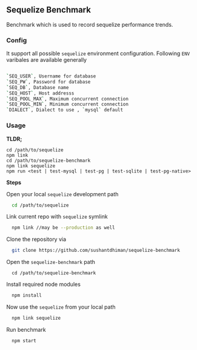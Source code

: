 ## Sequelize Benchmark

Benchmark which is used to record sequelize performance trends.

### Config

It support all possible `sequelize` environment configuration. Following `ENV` varibales are available generally

```bash

`SEQ_USER`, Username for database
`SEQ_PW`, Password for database
`SEQ_DB`, Database name
`SEQ_HOST`, Host addresss
`SEQ_POOL_MAX`, Maximum concurrent connection
`SEQ_POOL_MIN`, Minimum concurrent connection
`DIALECT`, Dialect to use , `mysql` default

```

### Usage

**TLDR;**
```
cd /path/to/sequelize
npm link
cd /path/to/sequelize-benchmark
npm link sequelize
npm run <test | test-mysql | test-pg | test-sqlite | test-pg-native>
```


**Steps**

Open your local `sequelize` development path
```bash
  cd /path/to/sequelize
```

Link current repo with `sequelize` symlink
```bash
  npm link //may be --production as well
```

Clone the repository via
```bash
  git clone https://github.com/sushantdhiman/sequelize-benchmark
```

Open the `sequelize-benchmark` path
```
  cd /path/to/sequelize-benchmark
```

Install required node modules
```bash
  npm install
```

Now use the `sequelize` from your local path
```bash
  npm link sequelize
```

Run benchmark
```bash
  npm start
```
